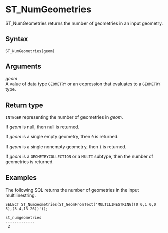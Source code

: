 # ST\_NumGeometries<a name="ST_NumGeometries-function"></a>

ST\_NumGeometries returns the number of geometries in an input geometry\. 

## Syntax<a name="ST_NumGeometries-function-syntax"></a>

```
ST_NumGeometries(geom)
```

## Arguments<a name="ST_NumGeometries-function-arguments"></a>

 *geom*   
A value of data type `GEOMETRY` or an expression that evaluates to a `GEOMETRY` type\. 

## Return type<a name="ST_NumGeometries-function-return"></a>

`INTEGER` representing the number of geometries in *geom*\. 

If *geom* is null, then null is returned\. 

If *geom* is a single empty geometry, then `0` is returned\. 

If *geom* is a single nonempty geometry, then `1` is returned\. 

If *geom* is a `GEOMETRYCOLLECTION` or a `MULTI` subtype, then the number of geometries is returned\. 

## Examples<a name="ST_NumGeometries-function-examples"></a>

The following SQL returns the number of geometries in the input multilinestring\. 

```
SELECT ST_NumGeometries(ST_GeomFromText('MULTILINESTRING((0 0,1 0,0 5),(3 4,13 26))'));
```

```
st_numgeometries
-------------
 2
```